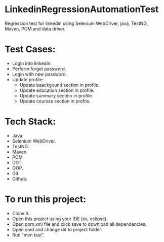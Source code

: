 # LinkedinRegressionAutomationTest
Regression test for linkedin using Selenium WebDriver, java, TestNG, Maven, POM and data driver.

# Test Cases:
- Login into linkedin.
- Perform forget password.
- Login with new password.
- Update profile:
    - Update baackgound section in profile.
    - Update education section in profile.
    - Update summary section in profile.
    - Update courses section in profile.
    
    
# Tech Stack:
- Java.
- Selenium WebDriver.
- TestNG.
- Maven.
- POM
- DDT.
- OOP.
- Git.
- Github.


# To run this project:
- Clone it.
- Open this project using your IDE (ex, eclipse).
- Open pom.xml file and click save to download all dependencies.
- Open cmd and change dir to project folder.
- Run "mvn test".
